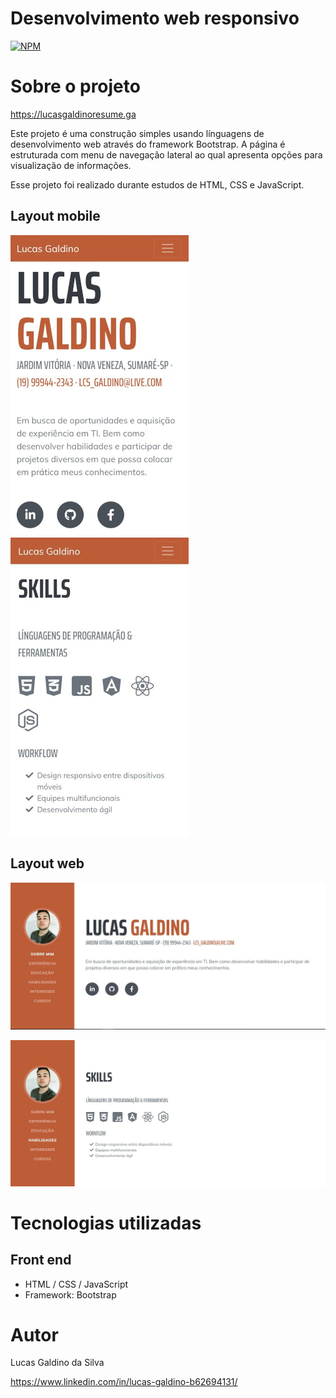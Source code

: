# Desenvolvimento web responsivo
[![NPM](https://img.shields.io/npm/l/react)](https://github.com/lcsgaldino/readme/commit/3dd40fb6219aea2b5f768ec18135ccb5384eb96d) 

# Sobre o projeto

https://lucasgaldinoresume.ga

Este projeto é uma construção simples usando línguagens de desenvolvimento web através do framework Bootstrap. A página é estruturada com menu de navegação lateral ao qual apresenta opções para visualização de informações.

Esse projeto foi realizado durante estudos de HTML, CSS e JavaScript.

## Layout mobile
![Mobile 1](https://github.com/lcsgaldino/assets/blob/main/mobile01.jpeg) ![Mobile 1](https://github.com/lcsgaldino/assets/blob/main/mobile02.jpeg)

## Layout web
![Web 1](https://github.com/lcsgaldino/assets/blob/main/pgweb1.JPG)

![Web 2](https://github.com/lcsgaldino/assets/blob/main/pgweb2.JPG)

# Tecnologias utilizadas
## Front end
- HTML / CSS / JavaScript
- Framework: Bootstrap

# Autor

Lucas Galdino da Silva

https://www.linkedin.com/in/lucas-galdino-b62694131/

